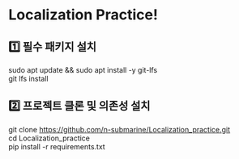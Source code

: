 # Localization Practice!
## 1️⃣ 필수 패키지 설치
sudo apt update && sudo apt install -y git-lfs  
git lfs install

## 2️⃣ 프로젝트 클론 및 의존성 설치
git clone https://github.com/n-submarine/Localization_practice.git  
cd Localization_practice  
pip install -r requirements.txt
